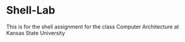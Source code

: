 Shell-Lab
=========

This is for the shell assignment for the class Computer Architecture at Kansas State University
